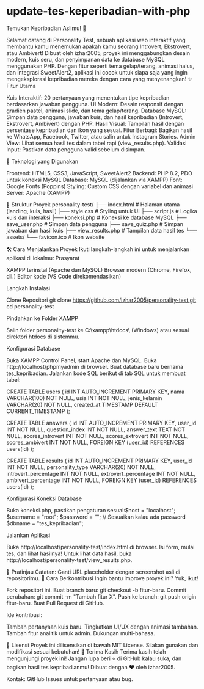 # update-tes-keperibadian-with-php
Temukan Kepribadian Aslimu! 🌟

Selamat datang di Personality Test, sebuah aplikasi web interaktif yang membantu kamu menemukan apakah kamu seorang Introvert, Ekstrovert, atau Ambivert! Dibuat oleh izhar2005, proyek ini menggabungkan desain modern, kuis seru, dan penyimpanan data ke database MySQL menggunakan PHP. Dengan fitur seperti tema gelap/terang, animasi halus, dan integrasi SweetAlert2, aplikasi ini cocok untuk siapa saja yang ingin mengeksplorasi kepribadian mereka dengan cara yang menyenangkan!
✨ Fitur Utama

Kuis Interaktif: 20 pertanyaan yang menentukan tipe kepribadian berdasarkan jawaban pengguna.
UI Modern: Desain responsif dengan gradien pastel, animasi slide, dan tema gelap/terang.
Database MySQL: Simpan data pengguna, jawaban kuis, dan hasil kepribadian (Introvert, Ekstrovert, Ambivert) dengan PHP.
Hasil Visual: Tampilan hasil dengan persentase kepribadian dan ikon yang sesuai.
Fitur Berbagi: Bagikan hasil ke WhatsApp, Facebook, Twitter, atau salin untuk Instagram Stories.
Admin View: Lihat semua hasil tes dalam tabel rapi (view_results.php).
Validasi Input: Pastikan data pengguna valid sebelum disimpan.

🚀 Teknologi yang Digunakan

Frontend: HTML5, CSS3, JavaScript, SweetAlert2
Backend: PHP 8.2, PDO untuk koneksi MySQL
Database: MySQL (dijalankan via XAMPP)
Font: Google Fonts (Poppins)
Styling: Custom CSS dengan variabel dan animasi
Server: Apache (XAMPP)

📂 Struktur Proyek
personality-test/
├── index.html          # Halaman utama (landing, kuis, hasil)
├── style.css           # Styling untuk UI
├── script.js           # Logika kuis dan interaksi
├── koneksi.php         # Koneksi ke database MySQL
├── save_user.php       # Simpan data pengguna
├── save_quiz.php       # Simpan jawaban dan hasil kuis
├── view_results.php    # Tampilan data hasil tes
└── assets/
    └── favicon.ico     # Ikon website

🛠️ Cara Menjalankan Proyek
Ikuti langkah-langkah ini untuk menjalankan aplikasi di lokalmu:
Prasyarat

XAMPP terinstal (Apache dan MySQL)
Browser modern (Chrome, Firefox, dll.)
Editor kode (VS Code direkomendasikan)

Langkah Instalasi

Clone Repositori
git clone https://github.com/izhar2005/personality-test.git
cd personality-test


Pindahkan ke Folder XAMPP

Salin folder personality-test ke C:\xampp\htdocs\ (Windows) atau sesuai direktori htdocs di sistemmu.


Konfigurasi Database

Buka XAMPP Control Panel, start Apache dan MySQL.
Buka http://localhost/phpmyadmin di browser.
Buat database baru bernama tes_kepribadian.
Jalankan kode SQL berikut di tab SQL untuk membuat tabel:

CREATE TABLE users (
    id INT AUTO_INCREMENT PRIMARY KEY,
    nama VARCHAR(100) NOT NULL,
    usia INT NOT NULL,
    jenis_kelamin VARCHAR(20) NOT NULL,
    created_at TIMESTAMP DEFAULT CURRENT_TIMESTAMP
);

CREATE TABLE answers (
    id INT AUTO_INCREMENT PRIMARY KEY,
    user_id INT NOT NULL,
    question_index INT NOT NULL,
    answer_text TEXT NOT NULL,
    scores_introvert INT NOT NULL,
    scores_extrovert INT NOT NULL,
    scores_ambivert INT NOT NULL,
    FOREIGN KEY (user_id) REFERENCES users(id)
);

CREATE TABLE results (
    id INT AUTO_INCREMENT PRIMARY KEY,
    user_id INT NOT NULL,
    personality_type VARCHAR(20) NOT NULL,
    introvert_percentage INT NOT NULL,
    extrovert_percentage INT NOT NULL,
    ambivert_percentage INT NOT NULL,
    FOREIGN KEY (user_id) REFERENCES users(id)
);


Konfigurasi Koneksi Database

Buka koneksi.php, pastikan pengaturan sesuai:$host = "localhost";
$username = "root";
$password = ""; // Sesuaikan kalau ada password
$dbname = "tes_kepribadian";




Jalankan Aplikasi

Buka http://localhost/personality-test/index.html di browser.
Isi form, mulai tes, dan lihat hasilnya!
Untuk lihat data hasil, buka http://localhost/personality-test/view_results.php.



🎨 Pratinjau
Catatan: Ganti URL placeholder dengan screenshot asli di repositorimu.
🤝 Cara Berkontribusi
Ingin bantu improve proyek ini? Yuk, ikut!

Fork repositori ini.
Buat branch baru: git checkout -b fitur-baru.
Commit perubahan: git commit -m "Tambah fitur X".
Push ke branch: git push origin fitur-baru.
Buat Pull Request di GitHub.

Ide kontribusi:

Tambah pertanyaan kuis baru.
Tingkatkan UI/UX dengan animasi tambahan.
Tambah fitur analitik untuk admin.
Dukungan multi-bahasa.

📜 Lisensi
Proyek ini dilisensikan di bawah MIT License. Silakan gunakan dan modifikasi sesuai kebutuhan!
🙌 Terima Kasih
Terima kasih telah mengunjungi proyek ini! Jangan lupa beri ⭐ di GitHub kalau suka, dan bagikan hasil tes kepribadianmu! Dibuat dengan ❤️ oleh izhar2005.

Kontak: GitHub Issues untuk pertanyaan atau bug.
